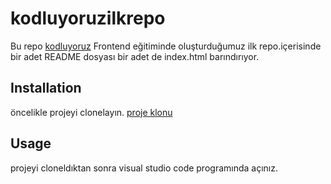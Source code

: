 
# kodluyoruzilkrepo
Bu repo [kodluyoruz](https://app.patika.dev/courses) Frontend eğitiminde oluşturduğumuz ilk repo.içerisinde bir adet README dosyası bir adet de index.html barındırıyor.

## Installation
öncelikle projeyi clonelayın.
[proje klonu](https://github.com/semihayldz19/kodluyoruzilkrepo)
## Usage
projeyi cloneldıktan sonra visual studio code programında açınız.


